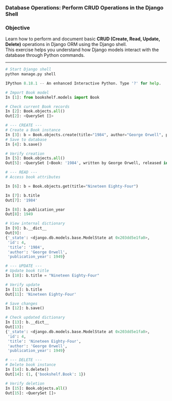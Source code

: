 ### Database Operations: Perform CRUD Operations in the Django Shell



### Objective
Learn how to perform and document basic **CRUD (Create, Read, Update, Delete)** operations in Django ORM using the Django shell.  
This exercise helps you understand how Django models interact with the database through Python commands.

---

```python
# Start Django shell
python manage.py shell

IPython 8.18.1 -- An enhanced Interactive Python. Type '?' for help.

# Import Book model
In [1]: from bookshelf.models import Book

# Check current Book records
In [2]: Book.objects.all()
Out[2]: <QuerySet []>

# --- CREATE ---
# Create a Book instance
In [3]: b = Book.objects.create(title="1984", author="George Orwell", publication_year=1949)
# Save to database
In [4]: b.save()

# Verify creation
In [5]: Book.objects.all()
Out[5]: <QuerySet [<Book: '1984', written by George Orwell, released in 1949>]>

# --- READ ---
# Access book attributes

In [6]: b = Book.objects.get(title="Nineteen Eighty-Four")

In [7]: b.title
Out[7]: '1984'

In [8]: b.publication_year
Out[8]: 1949

# View internal dictionary
In [9]: b.__dict__
Out[9]:
{'_state': <django.db.models.base.ModelState at 0x203dd5e1fa0>,
 'id': 4,
 'title': '1984',
 'author': 'George Orwell',
 'publication_year': 1949}

# --- UPDATE ---
# Update book title
In [10]: b.title = "Nineteen Eighty-Four"

# Verify update
In [11]: b.title
Out[11]: 'Nineteen Eighty-Four'

# Save changes
In [12]: b.save()

# Check updated dictionary
In [13]: b.__dict__
Out[13]:
{'_state': <django.db.models.base.ModelState at 0x203dd5e1fa0>,
 'id': 4,
 'title': 'Nineteen Eighty-Four',
 'author': 'George Orwell',
 'publication_year': 1949}

# --- DELETE ---
# Delete book instance
In [14]: b.delete()
Out[14]: (1, {'bookshelf.Book': 1})

# Verify deletion
In [15]: Book.objects.all()
Out[15]: <QuerySet []>
